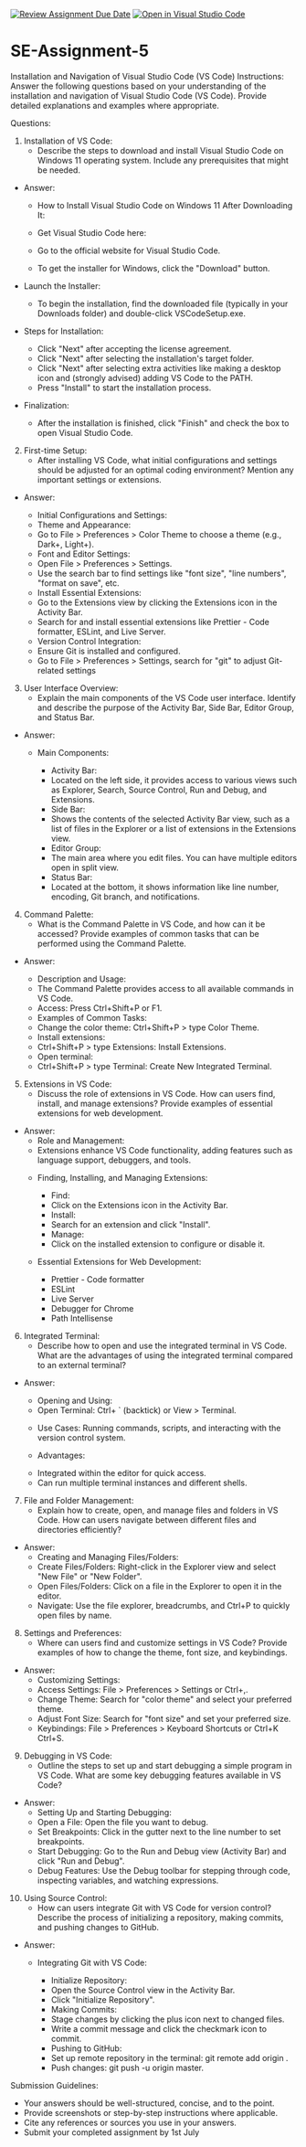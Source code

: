 [![Review Assignment Due Date](https://classroom.github.com/assets/deadline-readme-button-24ddc0f5d75046c5622901739e7c5dd533143b0c8e959d652212380cedb1ea36.svg)](https://classroom.github.com/a/XoLGRbHq)
[![Open in Visual Studio Code](https://classroom.github.com/assets/open-in-vscode-718a45dd9cf7e7f842a935f5ebbe5719a5e09af4491e668f4dbf3b35d5cca122.svg)](https://classroom.github.com/online_ide?assignment_repo_id=15228633&assignment_repo_type=AssignmentRepo)
# SE-Assignment-5
Installation and Navigation of Visual Studio Code (VS Code)
 Instructions:
Answer the following questions based on your understanding of the installation and navigation of Visual Studio Code (VS Code). Provide detailed explanations and examples where appropriate.

 Questions:

1. Installation of VS Code:
   - Describe the steps to download and install Visual Studio Code on Windows 11 operating system. Include any prerequisites that might be needed.

* Answer:
   - How to Install Visual Studio Code on Windows 11 After Downloading It:
   - Get Visual Studio Code here:

   - Go to the official website for Visual Studio Code.
   - To get the installer for Windows, click the "Download" button.
     
* Launch the Installer:

   - To begin the installation, find the downloaded file (typically in your Downloads folder) and double-click VSCodeSetup.exe.
     
* Steps for Installation:

   - Click "Next" after accepting the license agreement.
   - Click "Next" after selecting the installation's target folder.
   - Click "Next" after selecting extra activities like making a desktop icon and (strongly advised) adding VS Code to the PATH.
   - Press "Install" to start the installation process.
     
* Finalization:

   - After the installation is finished, click "Finish" and check the box to open Visual Studio Code.

2. First-time Setup:
   - After installing VS Code, what initial configurations and settings should be adjusted for an optimal coding environment? Mention any important settings or extensions.
  
* Answer:
  
  * Initial Configurations and Settings:
  - Theme and Appearance:
  - Go to File > Preferences > Color Theme to choose a theme (e.g., Dark+, Light+).
   
  * Font and Editor Settings:
  - Open File > Preferences > Settings.
  - Use the search bar to find settings like "font size", "line numbers", "format on save", etc.

  * Install Essential Extensions:
  - Go to the Extensions view by clicking the Extensions icon in the Activity Bar.
  - Search for and install essential extensions like Prettier - Code formatter, ESLint, and Live Server.

  * Version Control Integration:
  - Ensure Git is installed and configured.
  - Go to File > Preferences > Settings, search for "git" to adjust Git-related settings

3. User Interface Overview:
   - Explain the main components of the VS Code user interface. Identify and describe the purpose of the Activity Bar, Side Bar, Editor Group, and Status Bar.
* Answer:
  * Main Components:
     * Activity Bar:
     - Located on the left side, it provides access to various views such as Explorer, Search, Source Control, Run and Debug, and Extensions.
       
     * Side Bar:
     - Shows the contents of the selected Activity Bar view, such as a list of files in the Explorer or a list of extensions in the Extensions view.
       
     * Editor Group:
     - The main area where you edit files. You can have multiple editors open in split view.
       
     * Status Bar:
     - Located at the bottom, it shows information like line number, encoding, Git branch, and notifications.

4. Command Palette:
   - What is the Command Palette in VS Code, and how can it be accessed? Provide examples of common tasks that can be performed using the Command Palette.
  
* Answer:
   * Description and Usage:
   - The Command Palette provides access to all available commands in VS Code.
   - Access: Press Ctrl+Shift+P or F1.
     
   * Examples of Common Tasks:
   - Change the color theme: Ctrl+Shift+P > type Color Theme.
     
   * Install extensions:
   - Ctrl+Shift+P > type Extensions: Install Extensions.
     
   * Open terminal:
   - Ctrl+Shift+P > type Terminal: Create New Integrated Terminal.

5. Extensions in VS Code:
   - Discuss the role of extensions in VS Code. How can users find, install, and manage extensions? Provide examples of essential extensions for web development.
     
* Answer:
   * Role and Management:
   - Extensions enhance VS Code functionality, adding features such as language support, debuggers, and tools.
   * Finding, Installing, and Managing Extensions:
     * Find:
     - Click on the Extensions icon in the Activity Bar.
       
     * Install:
     - Search for an extension and click "Install".
       
     * Manage:
     - Click on the installed extension to configure or disable it.
       
   * Essential Extensions for Web Development:
     - Prettier - Code formatter
     - ESLint
     - Live Server
     - Debugger for Chrome
     - Path Intellisense
       
6. Integrated Terminal:
   - Describe how to open and use the integrated terminal in VS Code. What are the advantages of using the integrated terminal compared to an external terminal?
     
* Answer:
   * Opening and Using:
    - Open Terminal: Ctrl+ ` (backtick) or View > Terminal.
      
   * Use Cases: Running commands, scripts, and interacting with the version control system.
     
   * Advantages:
    - Integrated within the editor for quick access.
    - Can run multiple terminal instances and different shells.
      
7. File and Folder Management:
   - Explain how to create, open, and manage files and folders in VS Code. How can users navigate between different files and directories efficiently?
     
* Answer:
   * Creating and Managing Files/Folders:
    - Create Files/Folders: Right-click in the Explorer view and select "New File" or "New Folder".
    - Open Files/Folders: Click on a file in the Explorer to open it in the editor.
    - Navigate: Use the file explorer, breadcrumbs, and Ctrl+P to quickly open files by name.
      
8. Settings and Preferences:
   - Where can users find and customize settings in VS Code? Provide examples of how to change the theme, font size, and keybindings.
     
* Answer:
   * Customizing Settings:
    - Access Settings: File > Preferences > Settings or Ctrl+,.
    - Change Theme: Search for "color theme" and select your preferred theme.
    - Adjust Font Size: Search for "font size" and set your preferred size.
    - Keybindings: File > Preferences > Keyboard Shortcuts or Ctrl+K Ctrl+S.
      
9. Debugging in VS Code:
   - Outline the steps to set up and start debugging a simple program in VS Code. What are some key debugging features available in VS Code?
     
* Answer:
   * Setting Up and Starting Debugging:
    - Open a File: Open the file you want to debug.
    - Set Breakpoints: Click in the gutter next to the line number to set breakpoints.
    - Start Debugging: Go to the Run and Debug view (Activity Bar) and click "Run and Debug".
    - Debug Features: Use the Debug toolbar for stepping through code, inspecting variables, and watching expressions.
      
10. Using Source Control:
    - How can users integrate Git with VS Code for version control? Describe the process of initializing a repository, making commits, and pushing changes to GitHub.

* Answer:
  * Integrating Git with VS Code:
    * Initialize Repository:
     - Open the Source Control view in the Activity Bar.
     - Click "Initialize Repository".
       
    * Making Commits:
     - Stage changes by clicking the plus icon next to changed files.
     - Write a commit message and click the checkmark icon to commit.
       
    * Pushing to GitHub:
     - Set up remote repository in the terminal: git remote add origin <URL>.
     - Push changes: git push -u origin master.

 Submission Guidelines:
- Your answers should be well-structured, concise, and to the point.
- Provide screenshots or step-by-step instructions where applicable.
- Cite any references or sources you use in your answers.
- Submit your completed assignment by 1st July 

